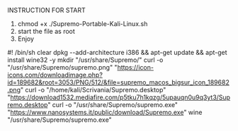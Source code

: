 INSTRUCTION FOR START

1) chmod +x ./Supremo-Portable-Kali-Linux.sh
2) start the file as root
3) Enjoy

#! /bin/sh
clear
dpkg --add-architecture i386 && apt-get update && apt-get install wine32 -y
mkdir "/usr/share/Supremo/"
curl -o "/usr/share/Supremo/supremo.png" "https://icon-icons.com/downloadimage.php?id=189682&root=3053/PNG/512/&file=supremo_macos_bigsur_icon_189682.png"
curl -o "/home/kali/Scrivania/Supremo.desktop" "https://download1532.mediafire.com/p5tku7h1kqzg/5upauqn0u9q3yt3/Supremo.desktop"
curl -o "/usr/share/Supremo/supremo.exe" "https://www.nanosystems.it/public/download/Supremo.exe" 
wine "/usr/share/Supremo/supremo.exe"
